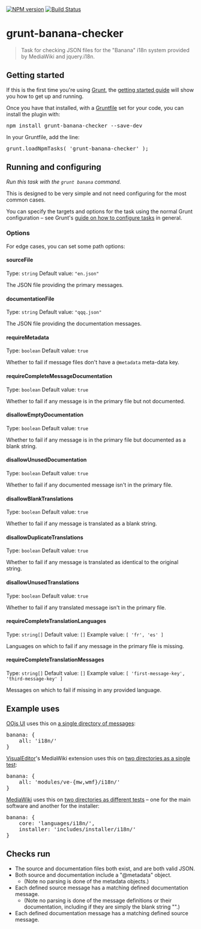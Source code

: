 [![NPM version](https://badge.fury.io/js/grunt-banana-checker.svg)](http://badge.fury.io/js/grunt-banana-checker) [![Build Status](https://travis-ci.org/wikimedia/grunt-banana-checker.svg?branch=master)](https://travis-ci.org/wikimedia/grunt-banana-checker)

grunt-banana-checker
====================

> Task for checking JSON files for the "Banana" i18n system provided by MediaWiki and jquery.i18n.

Getting started
--------------------

If this is the first time you're using [Grunt](http://gruntjs.com/), the [getting started guide](http://gruntjs.com/getting-started) will show you how to get up and running.

Once you have that installed, with a [Gruntfile](http://gruntjs.com/sample-gruntfile) set for your code, you can install the plugin with:

<pre lang=shell>
npm install grunt-banana-checker --save-dev
</pre>

In your Gruntfile, add the line:

<pre lang=js>
grunt.loadNpmTasks( 'grunt-banana-checker' );
</pre>

Running and configuring
--------------------

_Run this task with the `grunt banana` command._

This is designed to be very simple and not need configuring for the most common cases.

You can specify the targets and options for the task using the normal Grunt configuration – see Grunt's [guide on how to configure tasks](http://gruntjs.com/configuring-tasks) in general.

### Options

For edge cases, you can set some path options:

#### sourceFile
Type: `string`
Default value: `"en.json"`

The JSON file providing the primary messages.

#### documentationFile
Type: `string`
Default value: `"qqq.json"`

The JSON file providing the documentation messages.

#### requireMetadata
Type: `boolean`
Default value: `true`

Whether to fail if message files don't have a `@metadata` meta-data key.

#### requireCompleteMessageDocumentation
Type: `boolean`
Default value: `true`

Whether to fail if any message is in the primary file but not documented.

#### disallowEmptyDocumentation
Type: `boolean`
Default value: `true`

Whether to fail if any message is in the primary file but documented as a blank string.

#### disallowUnusedDocumentation
Type: `boolean`
Default value: `true`

Whether to fail if any documented message isn't in the primary file.

#### disallowBlankTranslations
Type: `boolean`
Default value: `true`

Whether to fail if any message is translated as a blank string.

#### disallowDuplicateTranslations
Type: `boolean`
Default value: `true`

Whether to fail if any message is translated as identical to the original string.

#### disallowUnusedTranslations
Type: `boolean`
Default value: `true`

Whether to fail if any translated message isn't in the primary file.

#### requireCompleteTranslationLanguages
Type: `string[]`
Default value: `[]`
Example value: `[ 'fr', 'es' ]`

Languages on which to fail if any message in the primary file is missing.

#### requireCompleteTranslationMessages
Type: `string[]`
Default value: `[]`
Example value: `[ 'first-message-key', 'third-message-key' ]`

Messages on which to fail if missing in any provided language.


Example uses
--------------------

[OOjs UI](https://www.mediawiki.org/wiki/VisualEditor) uses this on [a single directory of messages](http://git.wikimedia.org/blob/oojs%2Fui.git/HEAD/Gruntfile.js):

<pre lang=js>
banana: {
    all: 'i18n/'
}
</pre>

[VisualEditor](https://www.mediawiki.org/wiki/VisualEditor)'s MediaWiki extension uses this on [two directories as a single test](https://git.wikimedia.org/blob/mediawiki%2Fextensions%2FVisualEditor.git/HEAD/Gruntfile.js):

<pre lang=js>
banana: {
    all: 'modules/ve-{mw,wmf}/i18n/'
}
</pre>

[MediaWiki](https://www.mediawiki.org/wiki/MediaWiki) uses this on [two directories as different tests](https://git.wikimedia.org/blob/mediawiki%2Fcore.git/HEAD/tests%2Ffrontend%2FGruntfile.js) – one for the main software and another for the installer:

<pre lang=js>
banana: {
    core: 'languages/i18n/',
    installer: 'includes/installer/i18n/'
}
</pre>

Checks run
----------

* The source and documentation files both exist, and are both valid JSON.
* Both source and documentation include a "@metadata" object.
    - (Note no parsing is done of the metadata objects.)
* Each defined source message has a matching defined documentation message.
    - (Note no parsing is done of the message definitions or their documentation, including if they are simply the blank string "".)
* Each defined documentation message has a matching defined source message.
